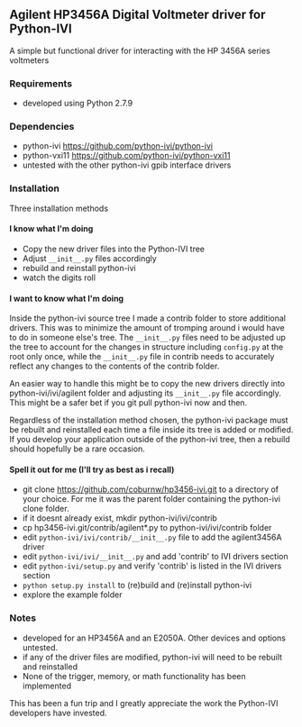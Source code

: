 ## Agilent HP3456A Digital Voltmeter driver for Python-IVI

A simple but functional driver for interacting with the HP 3456A series voltmeters

### Requirements
  * developed using Python 2.7.9
  
### Dependencies
  * python-ivi https://github.com/python-ivi/python-ivi
  * python-vxi11 https://github.com/python-ivi/python-vxi11
  * untested with the other python-ivi gpib interface drivers
  
### Installation
  Three installation methods
  
#### I know what I'm doing
  * Copy the new driver files into the Python-IVI tree
  * Adjust `__init__.py` files accordingly
  * rebuild and reinstall python-ivi
  * watch the digits roll
  
#### I want to know what I'm doing
  Inside the python-ivi source tree I made a contrib folder to store
  additional drivers. This was to minimize the amount of tromping around i would
  have to do in someone else's tree.  The `__init__.py` files need to be adjusted up
  the tree to account for the changes in structure including `config.py` at the root
  only once, while the `__init__.py` file in contrib needs to accurately reflect
  any changes to the contents of the contrib folder.

  An easier way to handle this might be to copy the new drivers directly into
  python-ivi/ivi/agilent folder and adjusting its `__init__.py` file accordingly.
  This might be a safer bet if you git pull python-ivi now and then.

  Regardless of the installation method chosen, the python-ivi package must
  be rebuilt and reinstalled each time a file inside its tree is added or modified.
  If you develop your application outside of the python-ivi tree, then a
  rebuild should hopefully be a rare occasion.

#### Spell it out for me (I'll try as best as i recall)
  * git clone https://github.com/coburnw/hp3456-ivi.git to a directory of your
    choice.  For me it was the parent folder containing the python-ivi clone folder.
  * if it doesnt already exist, mkdir python-ivi/ivi/contrib
  * cp hp3456-ivi.git/contrib/agilent*.py to python-ivi/ivi/contrib folder
  * edit `python-ivi/ivi/contrib/__init__.py` file to add the agilent3456A driver 
  * edit `python-ivi/ivi/__init__.py` and add 'contrib' to IVI drivers section
  * edit `python-ivi/setup.py` and verify 'contrib' is listed in the IVI drivers section
  * `python setup.py install` to (re)build and (re)install python-ivi
  * explore the example folder

### Notes
  * developed for an HP3456A and an E2050A. Other devices and options untested.
  * if any of the driver files are modified, python-ivi will need to be rebuilt
  and reinstalled
  * None of the trigger, memory, or math functionality has been implemented

This has been a fun trip and I greatly appreciate the work the Python-IVI
developers have invested.
